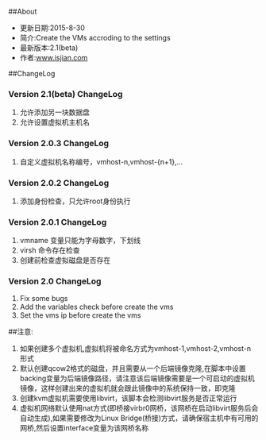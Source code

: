 ##About
- 更新日期:2015-8-30
- 简介:Create the VMs accroding to the settings
- 最新版本:2.1(beta)
- 作者:www.isjian.com

##ChangeLog
### Version 2.1(beta) ChangeLog
1. 允许添加另一块数据盘
2. 允许设置虚拟机主机名

### Version 2.0.3 ChangeLog
1. 自定义虚拟机名称编号，vmhost-n,vmhost-{n+1},...

### Version 2.0.2 ChangeLog
1. 添加身份检查，只允许root身份执行

### Version 2.0.1 ChangeLog
1. vmname 变量只能为字母数字，下划线
2. virsh 命令存在检查
3. 创建前检查虚拟磁盘是否存在

### Version 2.0 ChangeLog
1. Fix some bugs
2. Add the variables check before create the vms
3. Set the vms ip before create the vms

##注意:
1. 如果创建多个虚拟机,虚拟机将被命名方式为vmhost-1,vmhost-2,vmhost-n 形式
2. 默认创建qcow2格式的磁盘，并且需要从一个后端镜像克隆,在脚本中设置backing变量为后端镜像路径，请注意该后端镜像需要是一个可启动的虚拟机镜像，这样创建出来的虚拟机就会跟此镜像中的系统保持一致，即克隆
3. 创建kvm虚拟机需要使用libvirt，该脚本会检测libvirt服务是否正常运行
4. 虚拟机网络默认使用nat方式(即桥接virbr0网桥，该网桥在启动libvirt服务后会自动生成),如果需要修改为Linux Bridge(桥接)方式，请确保宿主机中有可用的网桥,然后设置interface变量为该网桥名称
